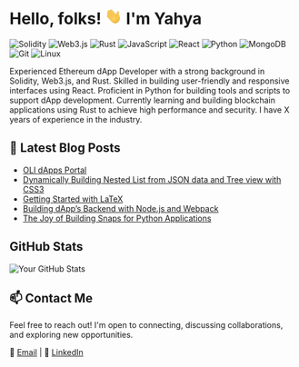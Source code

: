 # Hello, folks! <img src="img/wave.gif" width="30px"> I'm Yahya

![Solidity](https://img.shields.io/badge/-Solidity-555?style=flat-square&logo=solidity)
![Web3.js](https://img.shields.io/badge/-Web3.js-555?style=flat-square&logo=ethereum)
![Rust](https://img.shields.io/badge/-Rust-555?style=flat-square&logo=rust)
![JavaScript](https://img.shields.io/badge/-JavaScript-555?style=flat-square&logo=javascript)
![React](https://img.shields.io/badge/-React-555?style=flat-square&logo=react)
![Python](https://img.shields.io/badge/-Python-555?style=flat-square&logo=python)
![MongoDB](https://img.shields.io/badge/-MongoDB-555?style=flat-square&logo=mongodb)
![Git](https://img.shields.io/badge/-Git-555?style=flat-square&logo=git)
![Linux](https://img.shields.io/badge/-Linux-555?style=flat-square&logo=linux)

Experienced Ethereum dApp Developer with a strong background in Solidity, Web3.js, and Rust. Skilled in building user-friendly and responsive interfaces using React. Proficient in Python for building tools and scripts to support dApp development. Currently learning and building blockchain applications using Rust to achieve high performance and security. I have X years of experience in the industry.

## 📕 Latest Blog Posts

- [OLI dApps Portal](https://medium.com/oli-systems/oli-dapps-portal-5bff38dc127b?source=rss-2e0293066814------2)
- [Dynamically Building Nested List from JSON data and Tree view with CSS3](https://medium.com/oli-systems/dynamically-building-nested-list-from-json-data-and-tree-view-with-css3-2ee75b471744?source=rss-2e0293066814------2)
- [Getting Started with LaTeX](https://levelup.gitconnected.com/getting-started-with-latex-d818c90585f?source=rss-2e0293066814------2)
- [Building dApp’s Backend with Node.js and Webpack](https://medium.com/oli-systems/building-dapps-backend-with-node-js-and-webpack-311cda224da5?source=rss-2e0293066814------2)
- [The Joy of Building Snaps for Python Applications](https://medium.com/oli-systems/the-joy-of-building-snaps-for-python-applications-4fa35c36b1a3?source=rss-2e0293066814------2)

## GitHub Stats

<div>
  <img src="https://github-readme-stats.vercel.app/api?username=m-yahya&show_icons=true&count_private=true&hide=stars,issues&theme=dark" alt="Your GitHub Stats" />
</div>

## 📫 Contact Me

Feel free to reach out! I'm open to connecting, discussing collaborations, and exploring new opportunities.

📧 [Email](mailto:yahya_gis@hotmail.com) | 💼 [LinkedIn](https://www.linkedin.com/in/m-yahya/)
